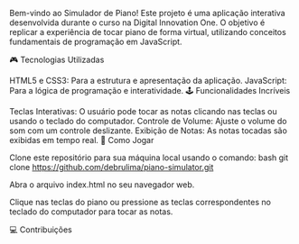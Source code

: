 Bem-vindo ao Simulador de Piano! Este projeto é uma aplicação interativa desenvolvida durante o curso na Digital Innovation One. O objetivo é replicar a experiência de tocar piano de forma virtual, utilizando conceitos fundamentais de programação em JavaScript.

🎮 Tecnologias Utilizadas

HTML5 e CSS3: Para a estrutura e apresentação da aplicação.
JavaScript: Para a lógica de programação e interatividade.
🕹️ Funcionalidades Incríveis

Teclas Interativas: O usuário pode tocar as notas clicando nas teclas ou usando o teclado do computador.
Controle de Volume: Ajuste o volume do som com um controle deslizante.
Exibição de Notas: As notas tocadas são exibidas em tempo real.
🚀 Como Jogar

Clone este repositório para sua máquina local usando o comando:
bash git clone https://github.com/debrulima/piano-simulator.git

Abra o arquivo index.html no seu navegador web.

Clique nas teclas do piano ou pressione as teclas correspondentes no teclado do computador para tocar as notas.

💻 Contribuições
